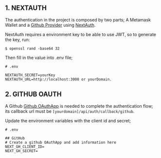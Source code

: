 ## 1. NEXTAUTH

The authentication in the project is composed by two parts;  A Metamask Wallet and a [Github Provider](https://next-auth.js.org/providers/github) using [NextAuth](next-auth.js.org).

NextAuth requires a environment key to be able to use JWT, so to generate the key, run:

```console
$ openssl rand -base64 32
```

Then fill in the value into .env file;

```text
# .env

NEXTAUTH_SECRET=yourKey
NEXTAUTH_URL=http://localhost:3000 or yourDomain.
```

## 2. GITHUB OAUTH

A Github [Github OAuthApp](https://docs.github.com/en/developers/apps/building-oauth-apps/creating-an-oauth-app) is needed to complete the authentication flow; its callback url must be `[yourdomain]/api/auth/callback/github`.

Update the environment variables with the client id and secret;

```text
# .env

## GitHub
# Create a github OAuthApp and add information here
NEXT_GH_CLIENT_ID=
NEXT_GH_SECRET=
```
